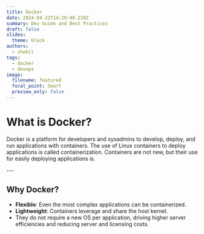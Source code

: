 ```yaml
---
title: Docker
date: 2024-04-22T14:29:48.218Z
summary: Dev Guide and Best Practices
draft: false
slides:
  theme: black
authors:
  - chebil
tags:
  - docker
  - devops
image:
  filename: featured
  focal_point: Smart
  preview_only: false
---
```

# What is Docker?
Docker is a platform for developers and sysadmins to develop, deploy, and run applications with containers. The use of Linux containers to deploy applications is called containerization. Containers are not new, but their use for easily deploying applications is.

-﻿--

## Why Docker?
- **Flexible**: Even the most complex applications can be containerized.
- **Lightweight**: Containers leverage and share the host kernel.
- They do not require a new OS per application, driving higher server efficiencies and reducing server and licensing costs.
